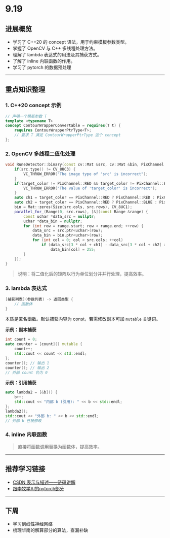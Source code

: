 

# 9.19

## 进展概览

- 学习了 C++20 的 concept 语法，用于约束模板参数类型。
- 掌握了 OpenCV 与 C++ 多线程处理方法。
- 理解了 lambda 表达式的用法及其捕获方式。
- 了解了 inline 内联函数的作用。
- 学习了 pytorch 的数据预处理
---

## 重点知识整理

### 1. C++20 concept 示例
```cpp
// 声明一个模板参数 T
template <typename T>
concept ContourWrapperConvertable = requires(T t) {
    requires ContourWrapperPtrType<T>;
    // 要求 T 满足 ContourWrapperPtrType 这个 concept
};
```

### 2. OpenCV 多线程二值化处理
```cpp
void RuneDetector::binary(const cv::Mat &src, cv::Mat &bin, PixChannel target_color, uint8_t threshold) {
    if(src.type() != CV_8UC3) {
        VC_THROW_ERROR("The image type of 'src' is incorrect");
    }
    if(target_color != PixChannel::RED && target_color != PixChannel::BLUE) {
        VC_THROW_ERROR("The value of 'target_color' is incorrect");
    }
    auto ch1 = target_color == PixChannel::RED ? PixChannel::RED : PixChannel::BLUE;
    auto ch2 = target_color == PixChannel::RED ? PixChannel::BLUE : PixChannel::RED;
    bin = Mat::zeros(Size(src.cols, src.rows), CV_8UC1);
    parallel_for_(Range(0, src.rows), [&](const Range &range) {
        const uchar *data_src = nullptr;
        uchar *data_bin = nullptr;
        for (int row = range.start; row < range.end; ++row) {
            data_src = src.ptr<uchar>(row);
            data_bin = bin.ptr<uchar>(row);
            for (int col = 0; col < src.cols; ++col)
                if (data_src[3 * col + ch1] - data_src[3 * col + ch2] > threshold)
                    data_bin[col] = 255;
        }
    });
}
```
> 说明：将二值化后的矩阵以行为单位划分并并行处理，提高效率。

### 3. lambda 表达式
```cpp
[捕获列表](参数列表) -> 返回类型 {
    // 函数体
}
```
本质是匿名函数。默认捕获内容为 const，若需修改副本可加 `mutable` 关键词。

**示例：副本捕获**
```cpp
int count = 0;
auto counter = [count]() mutable {
    count++;
    std::cout << count << std::endl;
};
counter(); // 输出 1
counter(); // 输出 2
// 外部 count 仍为 0
```

**示例：引用捕获**
```cpp
auto lambda2 = [&b]() {
    b++;
    std::cout << "内部 b (引用): " << b << std::endl;
};
lambda2();
std::cout << "外部 b: " << b << std::endl;
// 外部 b 已被修改
```

### 4. inline 内联函数
> 直接将函数调用替换为函数体，提高效率。

---

## 推荐学习链接

- [CSDN 表示与描述——链码讲解](https://blog.csdn.net/qq_63029071/article/details/140361695)
- [跟李牧学AI的pytorch部分](https://zh-v2.d2l.ai/chapter_preliminaries/ndarray.html)

---

## 下周
- 学习到线性神经网络
- 梳理华南的解算部分的算法，查漏补缺

